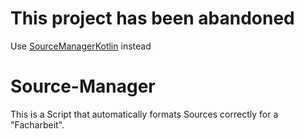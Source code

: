 # This project has been abandoned

Use [SourceManagerKotlin](https://github.com/TgZ39/SourceManagerKotlin) instead


# Source-Manager

This is a Script that automatically formats Sources correctly for a "Facharbeit".
